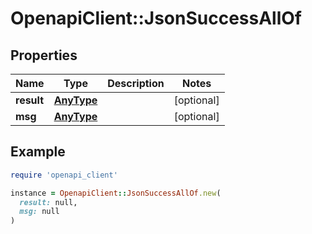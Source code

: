 # OpenapiClient::JsonSuccessAllOf

## Properties

| Name | Type | Description | Notes |
| ---- | ---- | ----------- | ----- |
| **result** | [**AnyType**](.md) |  | [optional] |
| **msg** | [**AnyType**](.md) |  | [optional] |

## Example

```ruby
require 'openapi_client'

instance = OpenapiClient::JsonSuccessAllOf.new(
  result: null,
  msg: null
)
```

